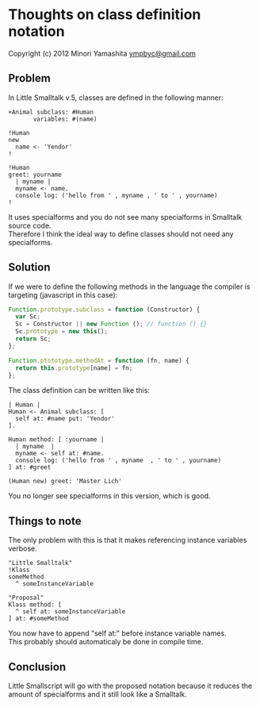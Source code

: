 Thoughts on class definition notation
=====================================

Copyright (c) 2012 Minori Yamashita <ympbyc@gmail.com>

Problem
-------

In Little Smalltalk v.5, classes are defined in the following manner:

```smalltalk
+Animal subclass: #Human
       variables: #(name)

!Human
new
  name <- 'Yendor'
!

!Human
greet: yourname
  | myname |
  myname <- name.
  console log: ('hello from ' , myname , ' to ' , yourname)
!
```

It uses specialforms and you do not see many specialforms in Smalltalk source code.  
Therefore I think the ideal way to define classes should not need any specialforms.  

Solution
--------
If we were to define the following methods in the language the compiler is targeting (javascript in this case):

```javascript
Function.prototype.subclass = function (Constructor) {
  var Sc;
  Sc = Constructor || new Function (); // function () {}
  Sc.prototype = new this();
  return Sc;
};

Function.ptototype.methodAt = function (fn, name) {
  return this.prototype[name] = fn;
};
```

The class definition can be written like this:

```smalltalk
| Human |
Human <- Animal subclass: [
  self at: #name put: 'Yendor'
].

Human method: [ :yourname |
  | myname  |
  myname <- self at: #name.
  console log: ('hello from ' , myname  , ' to ' , yourname)
] at: #greet

(Human new) greet: 'Master Lich'
```

You no longer see specialforms in this version, which is good.

Things to note
--------------

The only problem with this is that it makes referencing instance variables verbose.

```smalltalk
"Little Smalltalk"
!Klass
someMethod
  ^ someInstanceVariable

"Proposal"
Klass method: [
  ^ self at: someInstanceVariable
] at: #someMethod
``` 

You now have to append "self at:" before instance variable names.  
This probably should automaticaly be done in compile time.  


Conclusion
----------

Little Smallscript will go with the proposed notation because it reduces the amount of specialforms and it still look like a Smalltalk.
